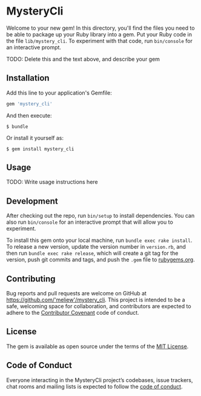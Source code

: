 # MysteryCli

Welcome to your new gem! In this directory, you'll find the files you need to be able to package up your Ruby library into a gem. Put your Ruby code in the file `lib/mystery_cli`. To experiment with that code, run `bin/console` for an interactive prompt.

TODO: Delete this and the text above, and describe your gem

## Installation

Add this line to your application's Gemfile:

```ruby
gem 'mystery_cli'
```

And then execute:

    $ bundle

Or install it yourself as:

    $ gem install mystery_cli

## Usage

TODO: Write usage instructions here

## Development

After checking out the repo, run `bin/setup` to install dependencies. You can also run `bin/console` for an interactive prompt that will allow you to experiment.

To install this gem onto your local machine, run `bundle exec rake install`. To release a new version, update the version number in `version.rb`, and then run `bundle exec rake release`, which will create a git tag for the version, push git commits and tags, and push the `.gem` file to [rubygems.org](https://rubygems.org).

## Contributing

Bug reports and pull requests are welcome on GitHub at https://github.com/'meliew'/mystery_cli. This project is intended to be a safe, welcoming space for collaboration, and contributors are expected to adhere to the [Contributor Covenant](http://contributor-covenant.org) code of conduct.

## License

The gem is available as open source under the terms of the [MIT License](https://opensource.org/licenses/MIT).

## Code of Conduct

Everyone interacting in the MysteryCli project’s codebases, issue trackers, chat rooms and mailing lists is expected to follow the [code of conduct](https://github.com/'meliew'/mystery_cli/blob/master/CODE_OF_CONDUCT.md).
